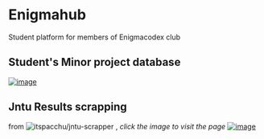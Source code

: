 # Enigmahub
Student platform for members of Enigmacodex club

## Student's Minor project database

[![image](https://user-images.githubusercontent.com/68860441/145722495-55010e0a-9a4f-4085-a49a-52925605c203.png)](https://enigmahubace.herokuapp.com/)




## Jntu Results scrapping

from 
![itspacchu/jntu-scrapper](https://github.com/itspacchu/jntu-scraper) , _click the image to visit the page_
[![image](https://user-images.githubusercontent.com/68860441/145722415-6b66f305-427e-49af-9772-0421f763d31b.png)](https://enigmahubace.herokuapp.com/results)
